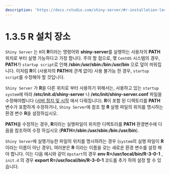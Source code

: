 ```yaml
---
description: 'https://docs.rstudio.com/shiny-server/#r-installation-location'
---
```


# 1.3.5 R 설치 장소

`Shiny Server` 는 `R`이 **R**이라는 명령어와 **shiny-server**를 실행하는 사용자의 **PATH** 위치로 부터 실행 가능하다고 가정 합니다. 주의 할 점으로, 몇 `CentOS` 시스템의 경우, **PATH**가 `startup script`로 인해 **/sbin:/usr/sbin:/bin:/usr/bin** 으로 덮어 씌워집니다. 이처럼 **R**이 \(사용자의 **PATH**에 관계 없이\) 사용 불가능 한 경우, `startup script`를 수정해야 할 것입니다.

`Shiny Server` 가 **R**을 다른 위치로 부터 사용하기 위해서는, 사용하고 있는 `startup system`에 따라 **/etc/init.d/shiny-server** 나 **/etc/init/shiny-server.conf** 파일을 수정해야합니다 \([서버 정지 및 시작](../1.4/) 에서 다뤄집니다\). **R**이 포함 된 디렉토리를 **PATH** 변수가 포함하게 수정하거나, `Shiny Server`에 참조 할 **R** 실행 파일의 위치를 명시하는 환경 변수 **R**을 설정하십시오.

**PATH**를 수정하는 경우, **R**이라는 실행파일이 위치한 디렉토리를 **PATH** 환경변수에 다음을 참조하여 수정 하십시오 \(**PATH=/sbin:/usr/sbin:/bin:/usr/bin**\). 

`Shiny Server`에 실행가능한 파일의 위치를 명시하려는 경우 \(`system`의 실행 파일이 **R** 이라는 이름이 아닌 경우\), 여러분은 **R** 이라는 이름을 갖는 새로운 환경 변수를 설정 해야 합니다. 이는 다음 예시와 같이 `Upstart`의 경우 **env R=/usr/local/bin/R-3-0-1** , `init.d` 의 경우 **export R=/usr/local/bin/R-3-0-1** 코드를 추가 하여 설정 할 수 있습니다. 




